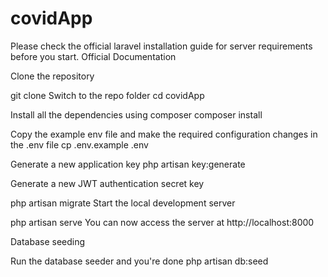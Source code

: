 # covidApp

Please check the official laravel installation guide for server requirements before you start. Official Documentation

Clone the repository

git clone 
Switch to the repo folder
cd covidApp

Install all the dependencies using composer
composer install

Copy the example env file and make the required configuration changes in the .env file
cp .env.example .env

Generate a new application key
php artisan key:generate

Generate a new JWT authentication secret key

php artisan migrate
Start the local development server

php artisan serve
You can now access the server at http://localhost:8000

Database seeding

Run the database seeder and you're done
php artisan db:seed
